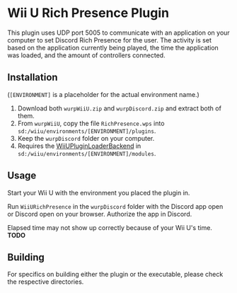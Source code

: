 # Wii U Rich Presence Plugin

This plugin uses UDP port 5005 to communicate with an application on your computer to set Discord Rich Presence for the user. The activity is set based on the application currently being played, the time the application was loaded, and the amount of controllers connected.

## Installation
(`[ENVIRONMENT]` is a placeholder for the actual environment name.)

1. Download both `wurpWiiU.zip` and `wurpDiscord.zip` and extract both of them.
2. From `wurpWiiU`, copy the file `RichPresence.wps` into `sd:/wiiu/environments/[ENVIRONMENT]/plugins`.
3. Keep the `wurpDiscord` folder on your computer.
4. Requires the [WiiUPluginLoaderBackend](https://github.com/wiiu-env/WiiUPluginLoaderBackend) in `sd:/wiiu/environments/[ENVIRONMENT]/modules`.

## Usage
Start your Wii U with the environment you placed the plugin in.

Run `WiiURichPresence` in the `wurpDiscord` folder with the Discord app open or Discord open on your browser. Authorize the app in Discord.

Elapsed time may not show up correctly because of your Wii U's time. **TODO** <!-- To offset the elapsed time that shows up in Discord by a certain amount of hours, open the plugin configuration menu and change the -->

## Building
For specifics on building either the plugin or the executable, please check the respective directories.

